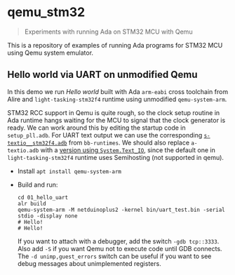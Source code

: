 # qemu_stm32

> Experiments with running Ada on STM32 MCU with Qemu

This is a repository of examples of running Ada programs for STM32 MCU
using Qemu system emulator.

## Hello world via UART on unmodified Qemu

In this demo we run *Hello world* built with Ada `arm-eabi` cross toolchain
from Alire and `light-tasking-stm32f4` runtime using unmodified
`qemu-system-arm`.

STM32 RCC support in Qemu is quite rough, so the clock setup routine in Ada
runtime hangs waiting for the MCU to signal that the clock generator is ready.
We can work around this by editing the startup code in `setup_pll.adb`.
For UART text output we can use the corresponding
[`s-textio__stm32f4.adb`](https://github.com/alire-project/bb-runtimes/blob/gnat-fsf-15/src/s-textio__stm32f4.adb)
from `bb-runtimes`.
We should also replace `a-textio.adb` with a
[version using `System.Text_IO`](https://github.com/alire-project/bb-runtimes/blob/gnat-fsf-15/gnat_rts_sources/include/rts-sources/system_io/a-textio.adb),
since the default one in `light-tasking-stm32f4` runtime uses Semihosting
(not supported in qemu).

* Install `apt install qemu-system-arm`
* Build and run:
  ```shell
  cd 01_hello_uart
  alr build
  qemu-system-arm -M netduinoplus2 -kernel bin/uart_test.bin -serial stdio -display none
  # Hello!
  # Hello!
  ```

  If you want to attach with a debugger, add the switch `-gdb tcp::3333`.
  Also add `-S` if you want Qemu not to execute code until GDB connects.
  The `-d unimp,guest_errors` switch can be useful if you want to see
  debug messages about unimplemented registers.